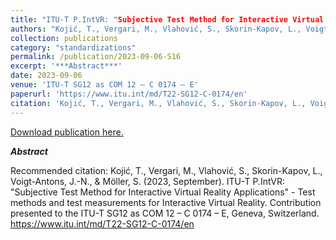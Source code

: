 ```yaml
---
title: "ITU-T P.IntVR: "Subjective Test Method for Interactive Virtual Reality Applications" - Test methods and test measurements for Interactive Virtual Reality"
authors: "Kojić, T., Vergari, M., Vlahović, S., Skorin-Kapov, L., Voigt-Antons, J.-N., & Möller, S. "
collection: publications
category: "standardizations"
permalink: /publication/2023-09-06-S16
excerpt: '***Abstract***'
date: 2023-09-06
venue: 'ITU-T SG12 as COM 12 – C 0174 – E'
paperurl: 'https://www.itu.int/md/T22-SG12-C-0174/en'
citation: 'Kojić, T., Vergari, M., Vlahović, S., Skorin-Kapov, L., Voigt-Antons, J.-N., &amp; Möller, S. (2023, September). ITU-T P.IntVR: &quot;Subjective Test Method for Interactive Virtual Reality Applications&quot; - Test methods and test measurements for Interactive Virtual Reality. Contribution presented to the ITU-T SG12 as COM 12 – C 0174 – E, Geneva, Switzerland. https://www.itu.int/md/T22-SG12-C-0174/en  '
---
```


<a href='https://www.itu.int/md/T22-SG12-C-0174/en'>Download publication here.</a>

***Abstract***

Recommended citation: Kojić, T., Vergari, M., Vlahović, S., Skorin-Kapov, L., Voigt-Antons, J.-N., & Möller, S. (2023, September). ITU-T P.IntVR: "Subjective Test Method for Interactive Virtual Reality Applications" - Test methods and test measurements for Interactive Virtual Reality. Contribution presented to the ITU-T SG12 as COM 12 – C 0174 – E, Geneva, Switzerland. https://www.itu.int/md/T22-SG12-C-0174/en  